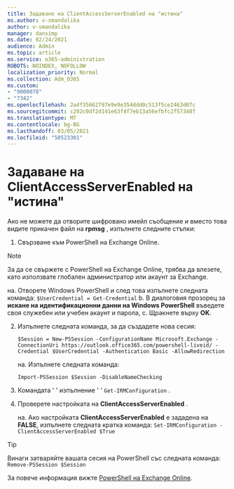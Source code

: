 ```yaml
---
title: Задаване на ClientAccessServerEnabled на "истина"
ms.author: v-smandalika
author: v-smandalika
manager: dansimp
ms.date: 02/24/2021
audience: Admin
ms.topic: article
ms.service: o365-administration
ROBOTS: NOINDEX, NOFOLLOW
localization_priority: Normal
ms.collection: Adm_O365
ms.custom:
- "9000078"
- "7342"
ms.openlocfilehash: 2adf35662797e9e9e354ddd0c513f5ce2463d07c
ms.sourcegitcommit: c202c0df2d141e63f4f7eb13a56efbfc2f57348f
ms.translationtype: MT
ms.contentlocale: bg-BG
ms.lasthandoff: 03/05/2021
ms.locfileid: "50523301"
---
```

# <a name="set-clientaccessserverenabled-to-true"></a>Задаване на ClientAccessServerEnabled на "истина"

Ако не можете да отворите шифровано имейл съобщение и вместо това видите прикачен файл на **rpmsg** , изпълнете следните стъпки:

1. Свързване към PowerShell на Exchange Online.

> [!NOTE]
> За да се свържете с PowerShell на Exchange Online, трябва да влезете, като използвате глобален администратор или акаунт за Exchange.

   на. Отворете Windows PowerShell и след това изпълнете следната команда: `$UserCredential = Get-Credential`
b. В диалоговия прозорец за **искане на идентификационни данни на Windows PowerShell** въведете своя служебен или учебен акаунт и парола, c. Щракнете върху **OK**. 

2. Изпълнете следната команда, за да създадете нова сесия:

    `$Session = New-PSSession -ConfigurationName Microsoft.Exchange -ConnectionUri https://outlook.office365.com/powershell-liveid/ -Credential $UserCredential -Authentication Basic -AllowRedirection`

    на. Изпълнете следната команда:
    
    `Import-PSSession $Session -DisableNameChecking`

3. Командата ' ' изпълнение ' ' `Get-IRMConfiguration` .

4. Проверете настройката на **ClientAccessServerEnabled** . 

    на. Ако настройката **ClientAccessServerEnabled** е зададена на **FALSE**, изпълнете следната кратка команда: `Set-IRMConfiguration -ClientAccessServerEnabled $True`

> [!TIP]
> Винаги затваряйте вашата сесия на PowerShell със следната команда: `Remove-PSSession $Session`

За повече информация вижте [PowerShell на Exchange Online](https://docs.microsoft.com/powershell/exchange/connect-to-exchange-online-powershell).

